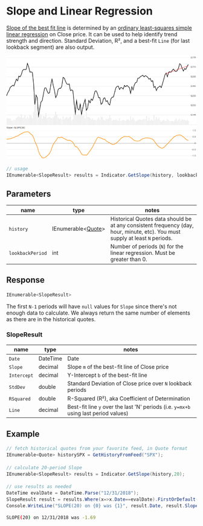 ﻿# Slope and Linear Regression

[Slope of the best fit line](https://school.stockcharts.com/doku.php?id=technical_indicators:slope) is determined by an [ordinary least-squares simple linear regression](https://en.wikipedia.org/wiki/Simple_linear_regression) on Close price.  It can be used to help identify trend strength and direction.  Standard Deviation, R&sup2;, and a best-fit `Line` (for last lookback segment) are also output.

![image](chart.png)

```csharp
// usage
IEnumerable<SlopeResult> results = Indicator.GetSlope(history, lookbackPeriod);  
```

## Parameters

| name | type | notes
| -- |-- |--
| `history` | IEnumerable\<[Quote](../../docs/GUIDE.md#quote)\> | Historical Quotes data should be at any consistent frequency (day, hour, minute, etc).  You must supply at least `N` periods.
| `lookbackPeriod` | int | Number of periods (`N`) for the linear regression.  Must be greater than 0.

## Response

```csharp
IEnumerable<SlopeResult>
```

The first `N-1` periods will have `null` values for `Slope` since there's not enough data to calculate.  We always return the same number of elements as there are in the historical quotes.

### SlopeResult

| name | type | notes
| -- |-- |--
| `Date` | DateTime | Date
| `Slope` | decimal | Slope `m` of the best-fit line of Close price
| `Intercept` | decimal | Y-Intercept `b` of the best-fit line
| `StdDev` | double | Standard Deviation of Close price over `N` lookback periods
| `RSquared` | double | R-Squared (R&sup2;), aka Coefficient of Determination
| `Line` | decimal | Best-fit line `y` over the last 'N' periods (i.e. `y=mx+b` using last period values)

## Example

```csharp
// fetch historical quotes from your favorite feed, in Quote format
IEnumerable<Quote> historySPX = GetHistoryFromFeed("SPX");

// calculate 20-period Slope
IEnumerable<SlopeResult> results = Indicator.GetSlope(history,20);

// use results as needed
DateTime evalDate = DateTime.Parse("12/31/2018");
SlopeResult result = results.Where(x=>x.Date==evalDate).FirstOrDefault();
Console.WriteLine("SLOPE(20) on {0} was {1}", result.Date, result.Slope);
```

```bash
SLOPE(20) on 12/31/2018 was -1.69
```
